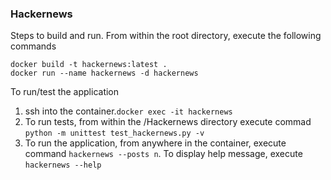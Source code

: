 ### Hackernews

Steps to build and run.
From within the root directory, execute the following commands
```
docker build -t hackernews:latest .
docker run --name hackernews -d hackernews
```
To run/test the application
1. ssh into the container.```docker exec -it hackernews```
2. To run tests, from within the /Hackernews directory execute commad ```python -m unittest test_hackernews.py -v``` 
3. To run the application, from anywhere in the container, execute command ```hackernews --posts n```. 
To display help message, execute  ```hackernews --help```
